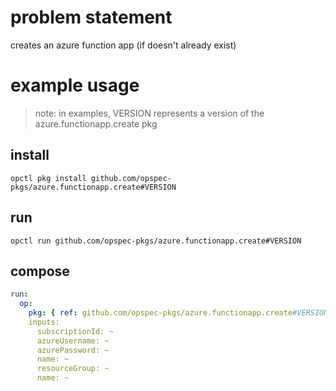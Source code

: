 # problem statement
creates an azure function app (if doesn't already exist)

# example usage

> note: in examples, VERSION represents a version of the azure.functionapp.create pkg

## install

```shell
opctl pkg install github.com/opspec-pkgs/azure.functionapp.create#VERSION
```

## run

```
opctl run github.com/opspec-pkgs/azure.functionapp.create#VERSION
```

## compose

```yaml
run:
  op:
    pkg: { ref: github.com/opspec-pkgs/azure.functionapp.create#VERSION }
    inputs: 
      subscriptionId: ~
      azureUsername: ~
      azurePassword: ~
      name: ~
      resourceGroup: ~
      name: ~
```

